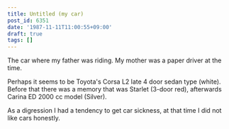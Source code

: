 ```yaml
---
title: Untitled (my car)
post_id: 6351
date: '1987-11-11T11:00:55+09:00'
draft: true
tags: []
---
```


The car where my father was riding. My mother was a paper driver at the time.

Perhaps it seems to be Toyota's Corsa L2 late 4 door sedan type (white). Before that there was a memory that was Starlet (3-door red), afterwards Carina ED 2000 cc model (Silver).

As a digression I had a tendency to get car sickness, at that time I did not like cars honestly.

